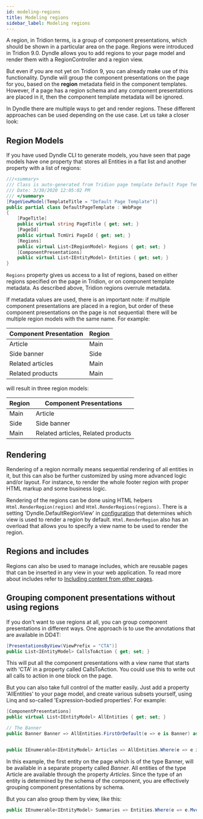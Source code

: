```yaml
---
id: modeling-regions
title: Modeling regions
sidebar_label: Modeling regions
---
```


A region, in Tridion terms, is a group of component presentations, which should be shown in a particular area on the page. 
Regions were introduced in Tridion 9.0. Dyndle allows you to add regions to your page model and render them with a RegionController and a region view.

But even if you are not yet on Tridion 9, you can already make use of this functionality. Dyndle will group the component presentations on the page for you, based on the **region** metadata field in the component templates. However, if a page has a region schema and any component presentations are placed in it, then the component template metadata will be ignored.

In Dyndle there are multiple ways to get and render regions. These different approaches can be used depending on the use case. Let us take a closer look:

## Region Models

If you have used Dyndle CLI to generate models, you have seen that page models have one property that stores all Entities in a flat list and another property with a list of regions:

```c#
///<summary>
/// Class is auto-generated from Tridion page template Default Page Template (tcm:5-154-128)
/// Date: 3/30/2020 12:05:02 PM
/// </summary>
[PageViewModel(TemplateTitle = "Default Page Template")]
public partial class DefaultPageTemplate : WebPage
{
    [PageTitle]
    public virtual string PageTitle { get; set; }
    [PageId]
    public virtual TcmUri PageId { get; set; }
    [Regions]
    public virtual List<IRegionModel> Regions { get; set; }
    [ComponentPresentations]
    public virtual List<IEntityModel> Entities { get; set; }
}
```

`Regions` property gives us access to a list of regions, based on either regions specified on the page in Tridion, or on component template metadata. As described above, Tridion regions overrule metadata.

If metadata values are used, there is an important note: if multiple component presentations are placed in a region, but order of these component presentations on the page is not sequential: there will be multiple region models with the same name. For example:

| Component Presentation | Region |
| ---------------------- | ------ |
| Article                | Main   |
| Side banner            | Side   |
| Related articles       | Main   |
| Related products       | Main   |

will result in three region models:

| Region | Component Presentations            |
| ------ | ---------------------------------- |
| Main   | Article                            |
| Side   | Side banner                        |
| Main   | Related articles, Related products |

## Rendering

Rendering of a region normally means sequential rendering of all entities in it, but this can also be further customized by using more advanced logic and/or layout. For instance, to render the whole footer region with proper HTML markup and some business logic.

Rendering of the regions can be done using HTML helpers `Html.RenderRegion(region)` and `Html.RenderRegions(regions)`.
There is a setting 'Dyndle.DefaultRegionView' in [configuration](configuration.html) that determines which view is used to render a region by default. `Html.RenderRegion` also has an overload that allows you to specify a view name to be used to render the region.

## Regions and includes

Regions can also be used to manage includes, which are reusable pages that can be inserted in any view in your web application. To read more about includes refer to <a href="include-pages">Including content from other pages</a>.

## Grouping component presentations without using regions
If you don't want to use regions at all, you can group component presentations in different ways. One approach is to use the annotations that are available in DD4T:

```c#
[PresentationsByView(ViewPrefix = "CTA")]
public List<IEntityModel> CallsToAction { get; set; }
``` 

This will put all the component presentations with a view name that starts with 'CTA' in a property called CallsToAction. You could use this to write out all calls to action in one block on the page.

But you can also take full control of the matter easily. Just add a property 'AllEntities' to your page model, and create various subsets yourself, using Linq and so-called 'Expression-bodied properties'. For example:

```c#
[ComponentPresentations]
public virtual List<IEntityModel> AllEntities { get; set; }

// The Banner
public Banner Banner => AllEntities.FirstOrDefault(e => e is Banner) as Banner;


public IEnumerable<IEntityModel> Articles => AllEntities.Where(e => e is Article);
```

In this example, the first entity on the page which is of the type Banner, will be available in a separate property called *Banner*. All entities of the type Article are available through the property *Articles*. Since the type of an entity is determined by the schema of the component, you are effectively grouping component presentations by schema.

But you can also group them by view, like this:

```c#
public IEnumerable<IEntityModel> Summaries => Entities.Where(e => e.MvcData.View == "summary");
```



